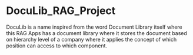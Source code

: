 # DocuLib_RAG_Project
DocuLib is a name inspired from the word Document Library itself where this RAG Apps has a document library where it stores the document based on hierarchy level of a company where it applies the concept of which position can access to which component. 
